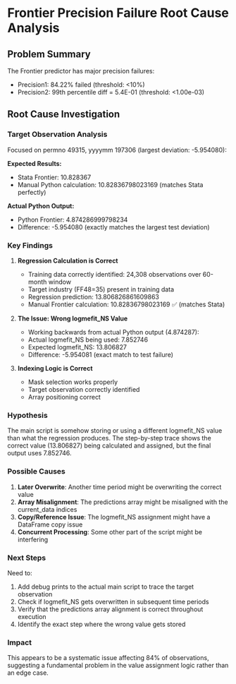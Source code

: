 # Frontier Precision Failure Root Cause Analysis

## Problem Summary

The Frontier predictor has major precision failures:
- Precision1: 84.22% failed (threshold: <10%)
- Precision2: 99th percentile diff = 5.4E-01 (threshold: <1.00e-03)

## Root Cause Investigation

### Target Observation Analysis
Focused on permno 49315, yyyymm 197306 (largest deviation: -5.954080):

**Expected Results:**
- Stata Frontier: 10.828367
- Manual Python calculation: 10.82836798023169 (matches Stata perfectly)

**Actual Python Output:**
- Python Frontier: 4.874286999798234
- Difference: -5.954080 (exactly matches the largest test deviation)

### Key Findings

1. **Regression Calculation is Correct**
   - Training data correctly identified: 24,308 observations over 60-month window
   - Target industry (FF48=35) present in training data
   - Regression prediction: 13.806826861609863
   - Manual Frontier calculation: 10.82836798023169 ✅ (matches Stata)

2. **The Issue: Wrong logmefit_NS Value**
   - Working backwards from actual Python output (4.874287):
   - Actual logmefit_NS being used: 7.852746
   - Expected logmefit_NS: 13.806827
   - Difference: -5.954081 (exact match to test failure)

3. **Indexing Logic is Correct**
   - Mask selection works properly
   - Target observation correctly identified
   - Array positioning correct

### Hypothesis

The main script is somehow storing or using a different logmefit_NS value than what the regression produces. The step-by-step trace shows the correct value (13.806827) being calculated and assigned, but the final output uses 7.852746.

### Possible Causes

1. **Later Overwrite**: Another time period might be overwriting the correct value
2. **Array Misalignment**: The predictions array might be misaligned with the current_data indices
3. **Copy/Reference Issue**: The logmefit_NS assignment might have a DataFrame copy issue
4. **Concurrent Processing**: Some other part of the script might be interfering

### Next Steps

Need to:
1. Add debug prints to the actual main script to trace the target observation
2. Check if logmefit_NS gets overwritten in subsequent time periods
3. Verify that the predictions array alignment is correct throughout execution
4. Identify the exact step where the wrong value gets stored

### Impact

This appears to be a systematic issue affecting 84% of observations, suggesting a fundamental problem in the value assignment logic rather than an edge case.